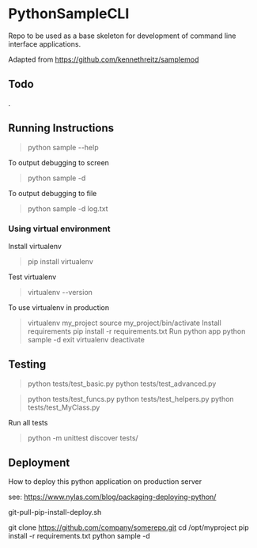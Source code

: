# PythonSampleCLI

Repo to be used as a base skeleton for development of command line interface applications.

Adapted from https://github.com/kennethreitz/samplemod


## Todo

.


## Running Instructions

> python sample --help

To output debugging to screen

> python sample -d

To output debugging to file

> python sample -d log.txt


### Using virtual environment

Install virtualenv

> pip install virtualenv

Test virtualenv

> virtualenv --version


To use virtualenv in production

> virtualenv my_project
> source my_project/bin/activate
Install requirements
> pip install -r requirements.txt
Run python app
> python sample -d
exit virtualenv
> deactivate


## Testing


> python tests/test_basic.py
> python tests/test_advanced.py

> python tests/test_funcs.py
> python tests/test_helpers.py
> python tests/test_MyClass.py

Run all tests

> python -m unittest discover tests/



## Deployment

How to deploy this python application on production server

see:
https://www.nylas.com/blog/packaging-deploying-python/

git-pull-pip-install-deploy.sh

git clone https://github.com/company/somerepo.git
cd /opt/myproject
pip install -r requirements.txt
python sample -d


